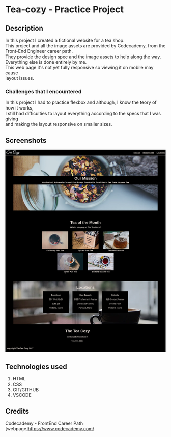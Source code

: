 # Tea-cozy - Practice Project

## Description

In this project I created a fictional website for a tea shop.<br>
This project and all the image assets are provided by Codecademy, from the Front-End Engineer career path.<br>
They provide the design spec and the image assets to help along the way.<br>
Everything else is done entirely by me.<br>
This web page it's not yet fully responsive so viewing it on mobile may cause<br>
layout issues.

### Challenges that I encountered

In this project I had to practice flexbox and although, I know the teory of how it works,<br>
I still had difficulties to layout everything according to the specs that I was giving<br>
and making the layout responsive on smaller sizes.

## Screenshots

![Tea Cozy Webpage](./resources/assets/images/screenshot-webpage.png)

## Technologies used

1. HTML
2. CSS
3. GIT/GITHUB
4. VSCODE

## Credits

Codecademy - FrontEnd Career Path
[webpage]<https://www.codecademy.com/>
